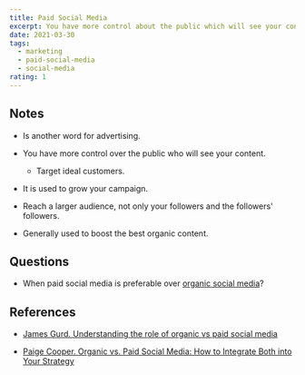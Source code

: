 ```yaml
---
title: Paid Social Media
excerpt: You have more control about the public which will see your content.
date: 2021-03-30
tags:
  - marketing
  - paid-social-media
  - social-media
rating: 1
---
```


## Notes

- Is another word for advertising.

- You have more control over the public who will see your content.

  - Target ideal customers.

- It is used to grow your campaign.

- Reach a larger audience, not only your followers and the followers' followers.

- Generally used to boost the best organic content.

## Questions

- When paid social media is preferable over [organic social media](/zettel/organic-social-media)?

## References

- [James Gurd. Understanding the role of organic vs paid social media](https://www.smartinsights.com/social-media-marketing/social-media-strategy/understanding-role-organic-paid-social-media/)

- [Paige Cooper. Organic vs. Paid Social Media: How to Integrate Both into Your Strategy](https://blog.hootsuite.com/organic-vs-paid-social-media)
